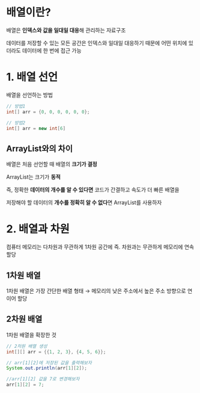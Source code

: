 # 배열이란?

배열은 **인덱스와 값을 일대일 대응**해 관리하는 자료구조

데이터를 저장할 수 있는 모든 공간은 인덱스와 일대일 대응하기 때문에 어떤 위치에 있더라도 데이터에 한 번에 접근 가능

# 1. 배열 선언

배열을 선언하는 방법

```java
// 방법1
int[] arr = {0, 0, 0, 0, 0, 0};

// 방법2
int[] arr = new int[6]
```

## ArrayList와의 차이

배열은 처음 선언할 때 배열의 **크기가 결정**

ArrayList는 크기가 **동적**

즉, 정확한 **데이터의 개수를 알 수 있다면** 코드가 간결하고 속도가 더 빠른 배열을

저장해야 할 데이터의 **개수를 정확히 알 수 없다**면 ArrayList를 사용하자

# 2. 배열과 차원

컴퓨터 메모리는 다차원과 무관하게 1차원 공간에 즉. 차원과는 무관하게 메모리에 연속 할당

## 1차원 배열

1차원 배열은 가장 간단한 배열 형태 → 메모리의 낮은 주소에서 높은 주소 방향으로 연이어 할당

## 2차원 배열

1차원 배열을 확장한 것

```java
// 2차원 배열 생성
int[][] arr = {{1, 2, 3}, {4, 5, 6}};

// arr[1][2]에 저장된 값을 출력해보자
System.out.println(arr[1][2]);

//arr[1][2] 값을 7로 변경해보자
arr[1][2] = 7;
```
